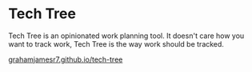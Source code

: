 # Tech Tree

Tech Tree is an opinionated work planning tool. It doesn't care how you want to track work, Tech Tree is the way work should be tracked.

[grahamjamesr7.github.io/tech-tree](grahamjamesr7.github.io/tech-tree)
